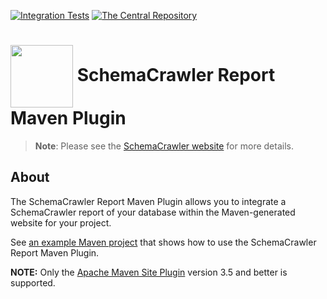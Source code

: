 [![Integration Tests](https://github.com/schemacrawler/SchemaCrawler-Report-Maven-Plugin/actions/workflows/integration-tests.yml/badge.svg)](https://github.com/schemacrawler/SchemaCrawler-Report-Maven-Plugin/actions/workflows/integration-tests.yml)
[![The Central Repository](https://img.shields.io/maven-central/v/us.fatehi/schemacrawler-maven-plugin.svg)](https://central.sonatype.com/search?q=us.fatehi.schemacrawler&sort=name)


# <img src="https://raw.githubusercontent.com/schemacrawler/SchemaCrawler/main/schemacrawler-website/src/site/resources/images/schemacrawler_logo.png" height="100px" width="100px" valign="middle"/>  SchemaCrawler Report Maven Plugin

> **Note**: Please see the [SchemaCrawler website](https://www.schemacrawler.com/) for more details.

## About

The SchemaCrawler Report Maven Plugin allows you to integrate a SchemaCrawler report of your database within the Maven-generated website for your project.

See [an example Maven project](https://github.com/schemacrawler/SchemaCrawler-Report-Maven-Plugin-Usage-Example) that shows how to use the SchemaCrawler Report Maven Plugin.

**NOTE:** Only the [Apache Maven Site Plugin](https://maven.apache.org/plugins/maven-site-plugin/) version 3.5 and better is supported.
